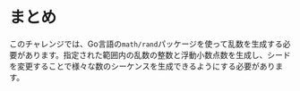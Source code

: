 # まとめ

このチャレンジでは、Go言語の`math/rand`パッケージを使って乱数を生成する必要があります。指定された範囲内の乱数の整数と浮動小数点数を生成し、シードを変更することで様々な数のシーケンスを生成できるようにする必要があります。

